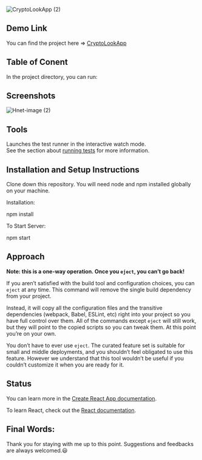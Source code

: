 ![CryptoLookApp (2)](https://user-images.githubusercontent.com/59845983/134578979-b225179d-0837-4c98-bbb9-d619c29caae6.png)



## Demo Link
You can find the project here => [CryptoLookApp](https://cryptolookapp.netlify.app)


## Table of Conent

In the project directory, you can run:

## Screenshots
![Hnet-image (2)](https://user-images.githubusercontent.com/59845983/134584624-cfcaf576-e1fd-482d-97d3-f23c96528464.gif)


## Tools

Launches the test runner in the interactive watch mode.\
See the section about [running tests](https://facebook.github.io/create-react-app/docs/running-tests) for more information.

## Installation and Setup Instructions

Clone down this repository. You will need node and npm installed globally on your machine.

Installation:

npm install

To Start Server:

npm start


## Approach

**Note: this is a one-way operation. Once you `eject`, you can’t go back!**

If you aren’t satisfied with the build tool and configuration choices, you can `eject` at any time. This command will remove the single build dependency from your project.

Instead, it will copy all the configuration files and the transitive dependencies (webpack, Babel, ESLint, etc) right into your project so you have full control over them. All of the commands except `eject` will still work, but they will point to the copied scripts so you can tweak them. At this point you’re on your own.

You don’t have to ever use `eject`. The curated feature set is suitable for small and middle deployments, and you shouldn’t feel obligated to use this feature. However we understand that this tool wouldn’t be useful if you couldn’t customize it when you are ready for it.

## Status

You can learn more in the [Create React App documentation](https://facebook.github.io/create-react-app/docs/getting-started).

To learn React, check out the [React documentation](https://reactjs.org/).

## Final Words:
Thank you for staying with me up to this point. Suggestions and feedbacks are always welcomed.😃
